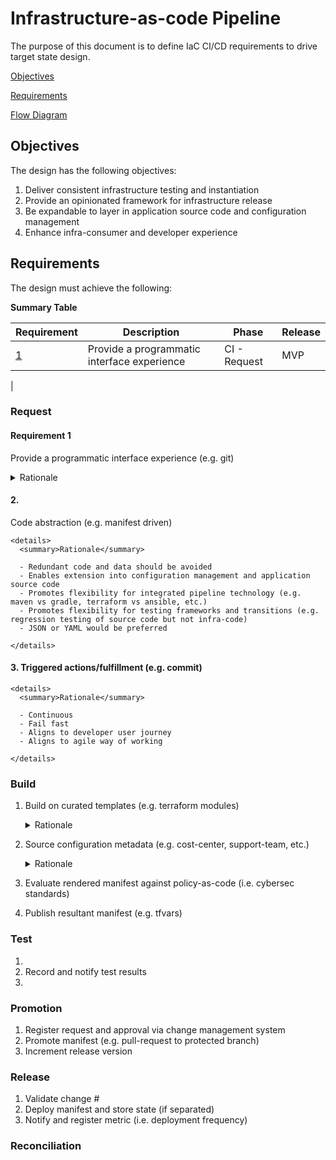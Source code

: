 # Infrastructure-as-code Pipeline

The purpose of this document is to define IaC CI/CD requirements to drive target state design.

[Objectives](#objectives)

[Requirements](#requirements)

[Flow Diagram](#flow-diagram)


## Objectives

The design has the following objectives:

1. Deliver consistent infrastructure testing and instantiation
2. Provide an opinionated framework for infrastructure release
3. Be expandable to layer in application source code and configuration management
4. Enhance infra-consumer and developer experience


## Requirements

The design must achieve the following:

**Summary Table**

| Requirement | Description | Phase | Release |
| ----------- | ----------- | ----- | ------- |
| [1]() | Provide a programmatic interface experience | CI - Request | MVP |
|

### Request

#### Requirement 1

Provide a programmatic interface experience (e.g. git)

<details>
  <summary>Rationale</summary>

  - Integration with developer tools/IDEs enhances the experience
  - Promote flexibility for front end input (e.g. ServiceNow form, workflow orchestrators, hyper-automation tooling)
  - Git maintains history, audit, and versioning

</details>

#### 2.

Code abstraction (e.g. manifest driven)

    <details>
      <summary>Rationale</summary>

      - Redundant code and data should be avoided
      - Enables extension into configuration management and application source code
      - Promotes flexibility for integrated pipeline technology (e.g. maven vs gradle, terraform vs ansible, etc.)
      - Promotes flexibility for testing frameworks and transitions (e.g. regression testing of source code but not infra-code)
      - JSON or YAML would be preferred

    </details>

#### 3. Triggered actions/fulfillment (e.g. commit)

    <details>
      <summary>Rationale</summary>

      - Continuous
      - Fail fast
      - Aligns to developer user journey
      - Aligns to agile way of working

    </details>

### Build

1. Build on curated templates (e.g. terraform modules)

    <details>
      <summary>Rationale</summary>

      - Standardized and governed code
      - Reusable - variable driven
      - Centralizes change and 'vulnerability' management (e.g. infra type version X is no longer supported and needs to be Y)
      - NOTE - Should not be a blocker (i.e. backlog curated template creation in response to development deployment)

    </details>

2. Source configuration metadata (e.g. cost-center, support-team, etc.)

    <details>
      <summary>Rationale</summary>

      - Enforces required metadata on all 'assets'/configuration items
      - Promotes application portfolio management and dependency accuracy
      - Promotes change management database accuracy
      - Enhances detection and response - MTTR (e.g. vulnerability on system X - OR - page team Y for system X alert)
      - Enables financial and operational observability

    </details>

3. Evaluate rendered manifest against policy-as-code (i.e. cybersec standards)
4. Publish resultant manifest (e.g. tfvars)

### Test

1.
2. Record and notify test results
3.

### Promotion

1. Register request and approval via change management system
2. Promote manifest (e.g. pull-request to protected branch)
3. Increment release version

### Release

1. Validate change #
2. Deploy manifest and store state (if separated)
3. Notify and register metric (i.e. deployment frequency)

### Reconciliation

